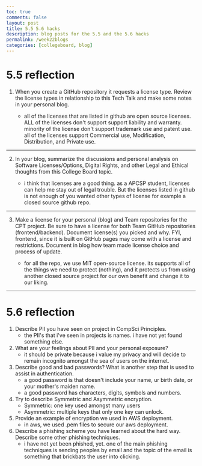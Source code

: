 ```yaml
---
toc: true
comments: false
layout: post
title: 5.5 5.6 hacks
description: blog posts for the 5.5 and the 5.6 hacks
permalink: /week22blogs
categories: [collegeboard, blog] 
---
```


# 5.5 reflection

1. When you create a GitHub repository it requests a license type. Review the license types in relationship to this Tech Talk and make some notes in your personal blog.

    - all of the licenses that are listed in github are open source licenses. ALL  of the licenses don't support support liability and warranty. minority of the license don't support trademark use and patent use. all of the licenses support Commercial use, Modification, Distribution, and  Private use.  


---

2. In your blog, summarize the discussions and personal analysis on Software Licenses/Options, Digital Rights, and other Legal and Ethical thoughts from this College Board topic.

    - i think that licenses are a good thing. as a APCSP student, licenses can help me stay out of legal trouble. But the licenses listed in github is not enough of you wanted other types of license for example a closed source github repo. 

---

3. Make a license for your personal (blog) and Team repositories for the CPT project. Be sure to have a license for both Team GitHub repositories (frontend/backend). Document license(s) you picked and why. FYI, frontend, since it is built on GitHub pages may come with a license and restrictions. Document in blog how team made license choice and process of update.

    - for all the repo, we use MIT open-source license. its supports all of the things we need to protect (nothing), and it protects us from using another closed source project for our own benefit and change it to our liking. 

---

# 5.6 reflection

1. Describe PII you have seen on project in CompSci Principles.
    - the PII's that i've seen in projects is names. i have not yet found something else.  
2. What are your feelings about PII and your personal exposure?
    - it should be private because i value my privacy and will decide to remain incognito amongst the sea of users on the internet. 
3. Describe good and bad passwords? What is another step that is used to assist in authentication.
    - a good password is that doesn't include your name, ur birth date, or your mother's maiden name. 
    - a good password has characters, digits, symbols and numbers. 
3. Try to describe Symmetric and Asymmetric encryption.
    - Symmetric: one key used amongst many users
    - Asymmetric: multiple keys that only one key can unlock. 
4. Provide an example of encryption we used in AWS deployment.
    - in aws, we used .pem files to secure our aws deployment. 
5. Describe a phishing scheme you have learned about the hard way. Describe some other phishing techniques.
    - i have not yet been phished, yet. one of the main phishing techniques is sending peoples by email and the topic of the email is something that brickbats the user into clicking. 

